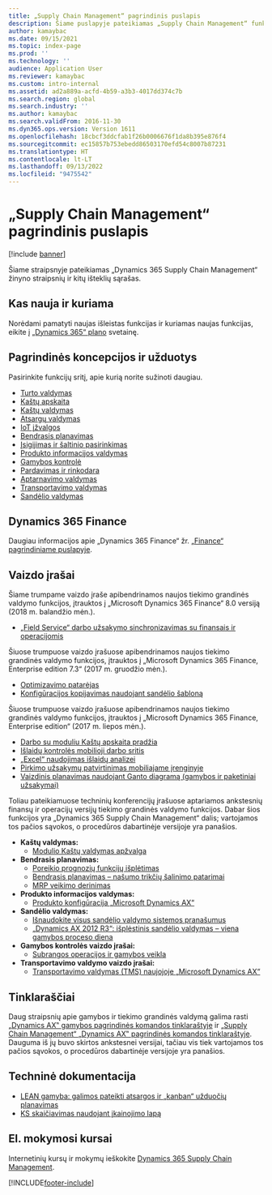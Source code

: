 ```yaml
---
title: „Supply Chain Management“ pagrindinis puslapis
description: Šiame puslapyje pateikiamas „Supply Chain Management“ funkcijų žinyno straipsnių ir kitų išteklių sąrašas.
author: kamaybac
ms.date: 09/15/2021
ms.topic: index-page
ms.prod: ''
ms.technology: ''
audience: Application User
ms.reviewer: kamaybac
ms.custom: intro-internal
ms.assetid: ad2a889a-acfd-4b59-a3b3-4017dd374c7b
ms.search.region: global
ms.search.industry: ''
ms.author: kamaybac
ms.search.validFrom: 2016-11-30
ms.dyn365.ops.version: Version 1611
ms.openlocfilehash: 18cbcf3ddcfab1f26b0006676f1da8b395e876f4
ms.sourcegitcommit: ec15857b753ebedd86503170efd54c8007b87231
ms.translationtype: HT
ms.contentlocale: lt-LT
ms.lasthandoff: 09/13/2022
ms.locfileid: "9475542"
---
```

# <a name="supply-chain-management-home-page"></a>„Supply Chain Management“ pagrindinis puslapis

[!include [banner](includes/banner.md)]

Šiame straipsnyje pateikiamas „Dynamics 365 Supply Chain Management“ žinyno straipsnių ir kitų išteklių sąrašas.

## <a name="whats-new-and-in-development"></a>Kas nauja ir kuriama

Norėdami pamatyti naujas išleistas funkcijas ir kuriamas naujas funkcijas, eikite į [„Dynamics 365“ plano](https://roadmap.dynamics.com/) svetainę.

## <a name="core-concepts-and-tasks"></a>Pagrindinės koncepcijos ir užduotys

Pasirinkite funkcijų sritį, apie kurią norite sužinoti daugiau.

- [Turto valdymas](asset-management/index.md)
- [Kaštų apskaita](../finance/cost-accounting/cost-accounting-home-page.md)
- [Kaštų valdymas](cost-management/cost-management-home-page.md)  
- [Atsargų valdymas](inventory/inventory-home-page.md)
- [IoT įžvalgos](iot/iot-intelligence-home-page.md)
- [Bendrasis planavimas](master-planning/master-planning-home-page.md)
- [Įsigijimas ir šaltinio pasirinkimas](procurement/procurement-sourcing-overview.md)
- [Produkto informacijos valdymas](pim/product-information.md)
- [Gamybos kontrolė](production-control/production-process-overview.md)
- [Pardavimas ir rinkodara](sales-marketing/overview-sales-marketing.md)
- [Aptarnavimo valdymas](service-management/service-management-home-page.md)
- [Transportavimo valdymas](transportation/transportation-management-overview.md)
- [Sandėlio valdymas](warehousing/warehouse-configuration.md)

## <a name="dynamics-365-finance"></a>Dynamics 365 Finance

Daugiau informacijos apie „Dynamics 365 Finance“ žr. [„Finance“ pagrindiniame puslapyje](../finance/index.md).

## <a name="videos"></a>Vaizdo įrašai

Šiame trumpame vaizdo įraše apibendrinamos naujos tiekimo grandinės valdymo funkcijos, įtrauktos į „Microsoft Dynamics 365 Finance“ 8.0 versiją (2018 m. balandžio mėn.).

- [„Field Service“ darbo užsakymo sinchronizavimas su finansais ir operacijomis](https://youtu.be/hAB4TDVMjxU)

Šiuose trumpuose vaizdo įrašuose apibendrinamos naujos tiekimo grandinės valdymo funkcijos, įtrauktos į „Microsoft Dynamics 365 Finance, Enterprise edition 7.3“ (2017 m. gruodžio mėn.).

- [Optimizavimo patarėjas](https://www.youtube.com/watch?v=MRsAzgFCUSQ&t=4s)
- [Konfigūracijos kopijavimas naudojant sandėlio šabloną](https://www.youtube.com/watch?v=K2WIfFlqJYs&feature=youtu.be)

Šiuose trumpuose vaizdo įrašuose apibendrinamos naujos tiekimo grandinės valdymo funkcijos, įtrauktos į „Microsoft Dynamics 365 Finance, Enterprise edition“ (2017 m. liepos mėn.).

- [Darbo su moduliu Kaštų apskaita pradžia](https://youtu.be/1pUDtJQZ8FU)
- [Išlaidų kontrolės mobilioji darbo sritis](https://youtu.be/imsuTg8rUVk)
- [„Excel“ naudojimas išlaidų analizei](https://youtu.be/-HKHYdClvx8)
- [Pirkimo užsakymų patvirtinimas mobiliajame įrenginyje](https://youtu.be/gZ-gOlJe7H8)
- [Vaizdinis planavimas naudojant Ganto diagramą (gamybos ir paketiniai užsakymai)](https://youtu.be/BtbuShkGj4I)

Toliau pateikiamuose techninių konferencijų įrašuose aptariamos ankstesnių finansų ir operacijų versijų tiekimo grandinės valdymo funkcijos. Dabar šios funkcijos yra „Dynamics 365 Supply Chain Management“ dalis; vartojamos tos pačios sąvokos, o procedūros dabartinėje versijoje yra panašios.

- **Kaštų valdymas:**
  - [Modulio Kaštų valdymas apžvalga](https://www.youtube.com/watch?v=vXzlC-mOBcg&feature=youtu.be)
- **Bendrasis planavimas:**
  - [Poreikio prognozių funkcijų išplėtimas](https://www.youtube.com/watch?v=4OIKIXLiNjI&feature=youtu.be)
  - [Bendrasis planavimas – našumo trikčių šalinimo patarimai](https://youtu.be/7v8BPmEs9Dg)
  - [MRP veikimo derinimas](https://youtu.be/RLXybx20B5o)
- **Produkto informacijos valdymas:**
  - [Produkto konfigūracija „Microsoft Dynamics AX“](https://youtu.be/zotrj3SbCl4)
- **Sandėlio valdymas:**
  - [Išnaudokite visus sandėlio valdymo sistemos pranašumus](https://www.youtube.com/watch?v=--_didmZKHo&t=10s)
  - [„Dynamics AX 2012 R3“: išplėstinis sandėlio valdymas – viena gamybos proceso diena](https://www.youtube.com/embed/QUxXUrN-7n4)
- **Gamybos kontrolės vaizdo įrašai:**
  - [Subrangos operacijos ir gamybos veikla](https://youtu.be/y1jrd3A_k70)
- **Transportavimo valdymo vaizdo įrašai:**
  - [Transportavimo valdymas (TMS) naujojoje „Microsoft Dynamics AX“](https://youtu.be/jgmTgJIgEFQ)

## <a name="blogs"></a>Tinklaraščiai

Daug straipsnių apie gamybos ir tiekimo grandinės valdymą galima rasti [„Dynamics AX‟ gamybos pagrindinės komandos tinklaraštyje](/archive/blogs/axmfg/) ir [„Supply Chain Management“ „Dynamics AX‟ pagrindinės komandos tinklaraštyje](https://blogs.msdn.microsoft.com/dynamicsaxscm/). Dauguma iš jų buvo skirtos ankstesnei versijai, tačiau vis tiek vartojamos tos pačios sąvokos, o procedūros dabartinėje versijoje yra panašios.

## <a name="white-papers"></a>Techninė dokumentacija

- [LEAN gamyba: galimos pateikti atsargos ir „kanban“ užduočių planavimas](/dynamics/s-e/)
- [KS skaičiavimas naudojant įkainojimo lapą](https://www.microsoft.com/download/details.aspx?id=101937)

## <a name="elearning-courses"></a>El. mokymosi kursai

Internetinių kursų ir mokymų ieškokite [Dynamics 365 Supply Chain Management](/learn/browse/?products=dynamics-scm&resource_type=learning+path).

[!INCLUDE[footer-include](../includes/footer-banner.md)]
